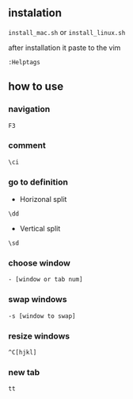 ## instalation

`install_mac.sh` or `install_linux.sh`

after installation it paste to the vim

```
:Helptags
```

## how to use

### navigation
```
F3
```

### comment
```
\ci
```

### go to definition
- Horizonal split
```
\dd
```
- Vertical split
```
\sd
```

### choose window
```
- [window or tab num]
```

### swap windows
```
-s [window to swap]
```

### resize windows
```
^C[hjkl]
```

### new tab
```
tt
```

